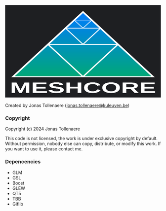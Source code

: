 <img src="logo2.svg" width="100%" height="300px" alt="MeshCore logo">

Created by Jonas Tollenaere (jonas.tollenaere@kuleuven.be)

### Copyright
Copyright (c) 2024 Jonas Tollenaere

This code is not licensed, the work is under exclusive copyright by default. Without permission, nobody else can copy, distribute, or modify this work. If you want to use it, please contact me.

### Depencencies
* GLM
* GSL
* Boost
* GLEW
* QT5
* TBB
* Giflib